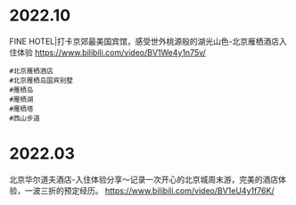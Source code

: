 
# 2022.10

FINE HOTEL|打卡京郊最美国宾馆，感受世外桃源般的湖光山色-北京雁栖酒店入住体验 https://www.bilibili.com/video/BV1We4y1n75v/
```console
#北京雁栖酒店
#北京雁栖岛国宾别墅
#雁栖岛
#雁栖湖
#雁栖塔
#西山步道
```

# 2022.03

北京华尔道夫酒店-入住体验分享～记录一次开心的北京城周末游，完美的酒店体验，一波三折的预定经历。 https://www.bilibili.com/video/BV1eU4y1f76K/
